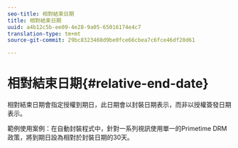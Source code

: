```yaml
---
seo-title: 相對結束日期
title: 相對結束日期
uuid: a4b12c5b-ee09-4e28-9a05-65016174e4c7
translation-type: tm+mt
source-git-commit: 29bc8323460d9be0fce66cbea7c6fce46df20d61

---
```



# 相對結束日期{#relative-end-date}

相對結束日期會指定授權到期日，此日期會以封裝日期表示，而非以授權簽發日期表示。

範例使用案例：在自動封裝程式中，針對一系列視訊使用單一的Primetime DRM政策，將到期日設為相對於封裝日期的30天。
